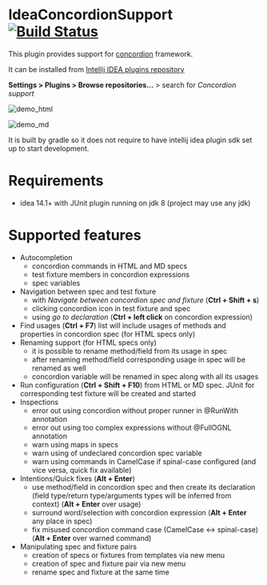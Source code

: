 # IdeaConcordionSupport [![Build Status](https://travis-ci.com/concordion/idea-concordion-support.svg)](https://travis-ci.com/concordion/idea-concordion-support)

This plugin provides support for [concordion](http://concordion.org/) framework.

It can be installed from [Intellij IDEA plugins repository](https://plugins.jetbrains.com/plugin/7978)

**Settings > Plugins > Browse repositories...** > search for *Concordion support*

![demo_html](https://plugins.jetbrains.com/files/7978/screenshot_15835.png)

![demo_md](https://plugins.jetbrains.com/files/7978/screenshot_15837.png)

It is built by gradle so it does not require to have intellij idea plugin sdk set up to start development.

# Requirements

- idea 14.1+ with JUnit plugin running on jdk 8 (project may use any jdk)

# Supported features

- Autocompletion
  - concordion commands in HTML and MD specs
  - test fixture members in concordion expressions
  - spec variables
- Navigation between spec and test fixture
  - with *Navigate between concordion spec and fixture* (**Ctrl + Shift + s**)
  - clicking concordion icon in test fixture and spec
  - using *go to declaration* (**Ctrl + left click** on concordion expression)
- Find usages (**Ctrl + F7**) list will include usages of methods and properties in concordion spec (for HTML specs only)
- Renaming support (for HTML specs only)
  - it is possible to rename method/field from its usage in spec
  - after renaming method/field corresponding usage in spec will be renamed as well
  - concordion variable will be renamed in spec along with all its usages
- Run configuration (**Ctrl + Shift + F10**) from HTML or MD spec. JUnit for corresponding test fixture will be created and started
- Inspections
  - error out using concordion without proper runner in @RunWith annotation
  - error out using too complex expressions without @FullOGNL annotation
  - warn using maps in specs
  - warn using of undeclared concordion spec variable
  - warn using commands in CamelCase if spinal-case configured (and vice versa, quick fix available)
- Intentions/Quick fixes (**Alt + Enter**)
  - use method/field in concordion spec and then create its declaration (field type/return type/arguments types will be inferred from context) (**Alt + Enter** over usage)
  - surround word/selection with concordion expression (**Alt + Enter** any place in spec)
  - fix misused concordion command case (CamelCase <-> spinal-case) (**Alt + Enter** over warned command)
- Manipulating spec and fixture pairs
  - creation of specs or fixtures from templates via new menu
  - creation of spec and fixture pair via new menu
  - rename spec and fixture at the same time

